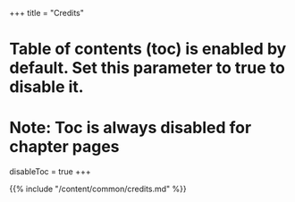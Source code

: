 +++
title = "Credits"
# Table of contents (toc) is enabled by default. Set this parameter to true to disable it.
# Note: Toc is always disabled for chapter pages
disableToc = true
+++

{{% include "/content/common/credits.md" %}}
